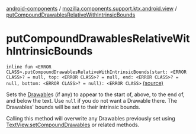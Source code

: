 [android-components](../index.md) / [mozilla.components.support.ktx.android.view](index.md) / [putCompoundDrawablesRelativeWithIntrinsicBounds](./put-compound-drawables-relative-with-intrinsic-bounds.md)

# putCompoundDrawablesRelativeWithIntrinsicBounds

`inline fun <ERROR CLASS>.putCompoundDrawablesRelativeWithIntrinsicBounds(start: <ERROR CLASS>? = null, top: <ERROR CLASS>? = null, end: <ERROR CLASS>? = null, bottom: <ERROR CLASS>? = null): <ERROR CLASS>` [(source)](https://github.com/mozilla-mobile/android-components/blob/master/components/support/ktx/src/main/java/mozilla/components/support/ktx/android/view/TextView.kt#L36)

Sets the [Drawable](#)s (if any) to appear to the start of, above, to the end of,
and below the text. Use `null` if you do not want a Drawable there.
The Drawables' bounds will be set to their intrinsic bounds.

Calling this method will overwrite any Drawables previously set using
[TextView.setCompoundDrawables](#) or related methods.

